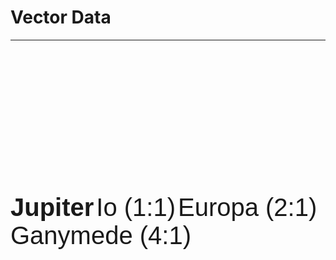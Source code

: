 # Vector Data 

----

<svg width="350px" height="217px"  viewBox="0 0 1050 650" 
xmlns="http://www.w3.org/2000/svg">
<desc>Animation of the Laplace resonance of the three galilean moon Io, Europe and Ganymede</desc>

<!-- Jupiter -->
<circle cx="325" cy="325" r="40" fill="red"/>
<line x1="325" x2="700" y1="325" y2="325" stroke="white" stroke-width="1" fill="none"/>
<text x="710" y="340" style="font-family:sans-serif;fill:white;font-size:40px;font-weight:bold;">Jupiter</text>
<!-- Lo -->
<circle cx="325" cy="325" r="100" stroke="white" stroke-width="2" fill="none"/>
<line x1="325" x2="700" y1="225" y2="225" stroke="white" stroke-width="1" fill="none"/>
<text x="710" y="240" style="font-family:sans-serif;fill:white;font-size:40px;">Io (1:1)</text>
<circle cx="325" cy="225" r="10" fill="white" >
<animateMotion dur="2s" repeatCount="indefinite" path="M0,0 a100 100 0 0 0 0,200 a100 100 0 0 0 0,-200" />
</circle>
<!-- Europa -->
<circle cx="325" cy="325" r="200" stroke="blue"  stroke-width="2"  fill="none"/>
<line x1="325" x2="700" y1="125" y2="125" stroke="white" stroke-width="1" fill="none"/>
<text x="710" y="140" style="font-family:sans-serif;fill:white;font-size:40px;">Europa (2:1)</text>
<circle cx="325" cy="525" r="10" fill="blue" >
<animateMotion dur="4s" repeatCount="indefinite" path="M0,0 a200 200 0 0 0 0,-400 a200 200 0 0 0 0,400" />
</circle>
<!-- Ganymede -->
<circle cx="325" cy="325" r="300" stroke="green"  stroke-width="2"  fill="none"/>
<line x1="325" x2="700" y1="25" y2="25" stroke="white" stroke-width="1" fill="none"/>
<text x="710" y="40" style="font-family:sans-serif;fill:white;font-size:40px;">Ganymede (4:1)</text>
<circle cx="325" cy="25" r="10" fill="green" >
<animateMotion dur="8s" repeatCount="indefinite" path="M0,0 a300 300 0 0 0 0,600 a300 300 0 0 0 0,-600" />
</circle>
</svg>
